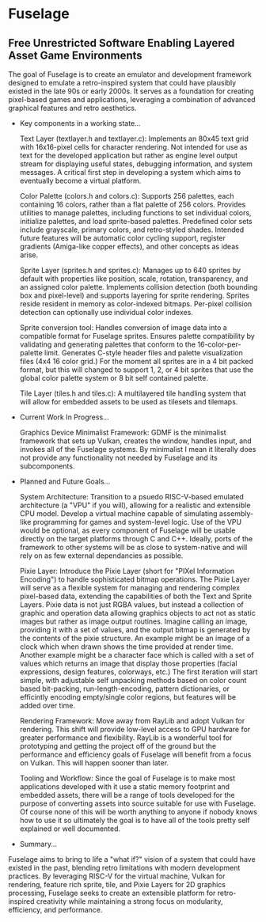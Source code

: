 # Fuselage

Free Unrestricted Software Enabling Layered Asset Game Environments
-------------------------------------------------------------------

The goal of Fuselage is to create an emulator and development framework designed to emulate a retro-inspired system that could have plausibly existed in the late 90s or early 2000s. It serves as a foundation for creating pixel-based games and applications, leveraging a combination of advanced graphical features and retro aesthetics.

- Key components in a working state...

    Text Layer (textlayer.h and textlayer.c):
        Implements an 80x45 text grid with 16x16-pixel cells for character rendering. Not intended for use as text for the developed application but rather as engine level output stream for displaying useful states, debugging information, and system messages. A critical first step in developing a system which aims to eventually become a virtual platform.

    Color Palette (colors.h and colors.c):
        Supports 256 palettes, each containing 16 colors, rather than a flat palette of 256 colors. Provides utilities to manage palettes, including functions to set individual colors, initialize palettes, and load sprite-based palettes. Predefined color sets include grayscale, primary colors, and retro-styled shades. Intended future features will be automatic color cycling support, register gradients (Amiga-like copper effects), and other concepts as ideas arise.

    Sprite Layer (sprites.h and sprites.c):
        Manages up to 640 sprites by default with properties like position, scale, rotation, transparency, and an assigned color palette. Implements collision detection (both bounding box and pixel-level) and supports layering for sprite rendering. Sprites reside resident in memory as color-indexed bitmaps. Per-pixel collision detection can optionally use individual color indexes.

    Sprite conversion tool:
        Handles conversion of image data into a compatible format for Fuselage sprites. Ensures palette compatibility by validating and generating palettes that conform to the 16-color-per-palette limit. Generates C-style header files and palette visualization files (4x4 16 color grid.) For the moment all sprites are in a 4 bit packed format, but this will changed to support 1, 2, or 4 bit sprites that use the global color palette system or 8 bit self contained palette.

    Tile Layer (tiles.h and tiles.c):
        A multilayered tile handling system that will allow for embedded assets to be used as tilesets and tilemaps.
  
- Current Work In Progress...

    Graphics Device Minimalist Framework:
        GDMF is the minimalist framework that sets up Vulkan, creates the window, handles input, and invokes all of the Fuselage systems. By minimalist I mean it literally does not provide any functionality not needed by Fuselage and its subcomponents.

- Planned and Future Goals...

    System Architecture:
        Transition to a psuedo RISC-V-based emulated architecture (a "VPU" if you will), allowing for a realistic and extensible CPU model. Develop a virtual machine capable of simulating assembly-like programming for games and system-level logic. Use of the VPU would be optional, as every component of Fuselage will be usable directly on the target platforms through C and C++. Ideally, ports of the framework to other systems will be as close to system-native and will rely on as few external dependancies as possible.

    Pixie Layer:
        Introduce the Pixie Layer (short for "PIXel Information Encoding") to handle sophisticated bitmap operations. The Pixie Layer will serve as a flexible system for managing and rendering complex pixel-based data, extending the capabilities of both the Text and Sprite Layers. Pixie data is not just RGBA values, but instead a collection of graphic and operation data allowing graphics objects to act not as static images but rather as image output routines. Imagine calling an image, providing it with a set of values, and the output bitmap is generated by the contents of the pixie structure. An example might be an image of a clock which when drawn shows the time provided at render time. Another example might be a character face which is called with a set of values which returns an image that display those properties (facial expressions, design features, colorways, etc.) The first iteration will start simple, with adjustable self unpacking methods based on color count based bit-packing, run-length-encoding, pattern dictionaries, or efficintly encoding empty/single color regions, but features will be added over time.

    Rendering Framework:
        Move away from RayLib and adopt Vulkan for rendering. This shift will provide low-level access to GPU hardware for greater performance and flexibility. RayLib is a wonderful tool for prototyping and getting the project off of the ground but the performance and efficiency goals of Fuselage will benefit from a focus on Vulkan. This will happen sooner than later.

    Tooling and Workflow:
        Since the goal of Fuselage is to make most applications developed with it use a static memory footprint and embedded assets, there will be a range of tools developed for the purpose of converting assets into source suitable for use with Fuselage. Of course none of this will be worth anything to anyone if nobody knows how to use it so ultimately the goal is to have all of the tools pretty self explained or well documented.

- Summary...
  
Fuselage aims to bring to life a "what if?" vision of a system that could have existed in the past, blending retro limitations with modern development practices. By leveraging RISC-V for the virtual machine, Vulkan for rendering, feature rich sprite, tile, and Pixie Layers for 2D graphics processing, Fuselage seeks to create an extensible platform for retro-inspired creativity while maintaining a strong focus on modularity, efficiency, and performance.
